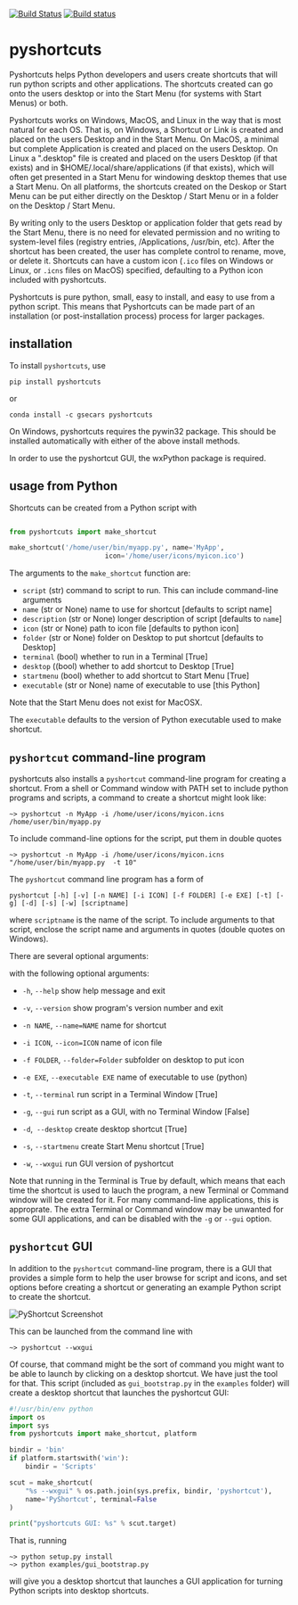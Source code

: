 [![Build Status](https://travis-ci.com/newville/pyshortcuts.svg?branch=master)](https://travis-ci.com/newville/pyshortcuts)
[![Build status](https://ci.appveyor.com/api/projects/status/ro3b3ytjjjrkhun6/branch/master?svg=true)](https://ci.appveyor.com/project/newville/pyshortcuts/branch/master)

# pyshortcuts


Pyshortcuts helps Python developers and users create shortcuts that will
run python scripts and other applications.  The shortcuts created can go
onto the users desktop or into the Start Menu (for systems with Start
Menus) or both.

Pyshortcuts works on Windows, MacOS, and Linux in the way that is most
natural for each OS.  That is, on Windows, a Shortcut or Link is created
and placed on the users Desktop and in the Start Menu. On MacOS, a minimal
but complete Application is created and placed on the users Desktop.  On
Linux a ".desktop" file is created and placed on the users Desktop (if that
exists) and in $HOME/.local/share/applications (if that exists), which will
often get presented in a Start Menu for windowing desktop themes that use a
Start Menu.  On all platforms, the shortcuts created on the Deskop or Start
Menu can be put either directly on the Desktop / Start Menu or in a folder
on the Desktop / Start Menu.

By writing only to the users Desktop or application folder that gets read
by the Start Menu, there is no need for elevated permission and no writing
to system-level files (registry entries, /Applications, /usr/bin, etc).
After the shortcut has been created, the user has complete control to
rename, move, or delete it.  Shortcuts can have a custom icon (`.ico` files
on Windows or Linux, or `.icns` files on MacOS) specified, defaulting to a
Python icon included with pyshortcuts.

Pyshortcuts is pure python, small, easy to install, and easy to use from a
python script.   This means that Pyshortcuts can be made part of an
installation (or post-installation process) process for larger packages.

## installation

To install `pyshortcuts`, use

```
pip install pyshortcuts
```

or

```
conda install -c gsecars pyshortcuts
```

On Windows, pyshortcuts requires the pywin32 package. This should be installed
automatically with either of the above install methods.

In order to use the pyshortcut GUI, the wxPython package is required.

## usage from Python

Shortcuts can be created from a Python script with

```python

from pyshortcuts import make_shortcut

make_shortcut('/home/user/bin/myapp.py', name='MyApp',
                        icon='/home/user/icons/myicon.ico')
```

The arguments to the `make_shortcut` function are:

  * `script`      (str) command to script to run. This can include command-line arguments
  * `name`        (str or None) name to use for shortcut [defaults to script name]
  * `description` (str or None) longer description of script [defaults to `name`]
  * `icon`        (str or None) path to icon file [defaults to python icon]
  * `folder`      (str or None) folder on Desktop to put shortcut [defaults to Desktop]
  * `terminal`    (bool) whether to run in a Terminal [True]
  * `desktop`  ((bool) whether to add shortcut to Desktop [True]
  * `startmenu`   (bool) whether to add shortcut to Start Menu [True]
  * `executable`  (str or None) name of executable to use [this Python]

Note that the Start Menu does not exist for MacOSX.

The `executable` defaults to the version of Python executable used to make shortcut.


##  `pyshortcut` command-line program

pyshortcuts also installs a `pyshortcut` command-line program for creating a shortcut.
From a shell or Command window with PATH set to include python programs and scripts,
a command to create a shortcut might look like:

```
~> pyshortcut -n MyApp -i /home/user/icons/myicon.icns  /home/user/bin/myapp.py
```

To include command-line options for the script, put them in double quotes

```
~> pyshortcut -n MyApp -i /home/user/icons/myicon.icns "/home/user/bin/myapp.py  -t 10"
```

The `pyshortcut` command line program has a form of

```
pyshortcut [-h] [-v] [-n NAME] [-i ICON] [-f FOLDER] [-e EXE] [-t] [-g] [-d] [-s] [-w] [scriptname]
```

where `scriptname` is the name of the script.  To include arguments to that
script, enclose the script name and arguments in quotes (double quotes on
Windows).


There are several optional arguments:



with the following optional arguments:

  * `-h`, `--help`      show help message and exit
  * `-v`, `--version`   show program's version number and exit
  * `-n NAME`, `--name=NAME` name for shortcut
  * `-i ICON`, `--icon=ICON` name of icon file
  * `-f FOLDER`, `--folder=Folder` subfolder on desktop to put icon
  * `-e EXE`, `--executable EXE`     name of executable to use (python)

  * `-t`, `--terminal` run script in a Terminal Window [True]
  * `-g`, `--gui`      run script as a GUI, with no Terminal Window [False]
  * `-d`,` --desktop`         create desktop shortcut [True]
  * `-s`, `--startmenu`       create Start Menu shortcut [True]
  * `-w`, `--wxgui`    run GUI version of pyshortcut

Note that running in the Terminal is True by default, which means that each
time the shortcut is used to lauch the program, a new Terminal or Command
window will be created for it.  For many command-line applications, this is
approprate.  The extra Terminal or Command window may be unwanted for some GUI
applications, and can be disabled with the `-g` or `--gui` option.


## `pyshortcut` GUI

In addition to the `pyshortcut` command-line program, there is a GUI that provides
a simple form to help the user browse for script and icons, and set options before
creating a shortcut or generating an example Python script to create the shortcut.

![PyShortcut Screenshot](doc/pyshortcutgui_screenshot.png)

This can be launched from the command line with

```
~> pyshortcut --wxgui
```

Of course, that command might be the sort of command you might want to be able
to launch by clicking on a desktop shortcut.  We have just the tool for
that. This script (included as `gui_bootstrap.py` in the `examples` folder)
will create a desktop shortcut that launches the pyshortcut GUI:

```python
#!/usr/bin/env python
import os
import sys
from pyshortcuts import make_shortcut, platform

bindir = 'bin'
if platform.startswith('win'):
    bindir = 'Scripts'

scut = make_shortcut(
    "%s --wxgui" % os.path.join(sys.prefix, bindir, 'pyshortcut'),
    name='PyShortcut', terminal=False
)

print("pyshortcuts GUI: %s" % scut.target)
```

That is, running

```
~> python setup.py install
~> python examples/gui_bootstrap.py
```

will give you a desktop shortcut that launches a GUI application for turning
Python scripts into desktop shortcuts.
